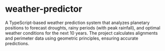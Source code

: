 # weather-predictor
A TypeScript-based weather prediction system that analyzes planetary positions to forecast droughts, rainy periods (with peak rainfall), and optimal weather conditions for the next 10 years. The project calculates alignments and perimeter data using geometric principles, ensuring accurate predictions.
